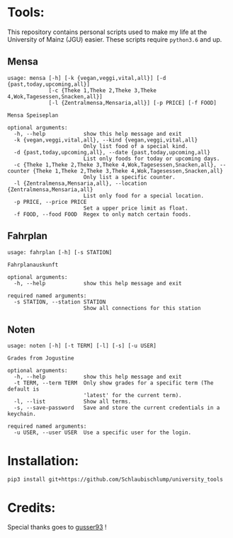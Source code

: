 # Tools:

This repository contains personal scripts used to make my life at the University of Mainz (JGU) easier. These scripts require `python3.6` and up.

## Mensa
```
usage: mensa [-h] [-k {vegan,veggi,vital,all}] [-d {past,today,upcoming,all}]
             [-c {Theke 1,Theke 2,Theke 3,Theke 4,Wok,Tagesessen,Snacken,all}]
             [-l {Zentralmensa,Mensaria,all}] [-p PRICE] [-f FOOD]

Mensa Speiseplan

optional arguments:
  -h, --help            show this help message and exit
  -k {vegan,veggi,vital,all}, --kind {vegan,veggi,vital,all}
                        Only list food of a special kind.
  -d {past,today,upcoming,all}, --date {past,today,upcoming,all}
                        List only foods for today or upcoming days.
  -c {Theke 1,Theke 2,Theke 3,Theke 4,Wok,Tagesessen,Snacken,all}, --counter {Theke 1,Theke 2,Theke 3,Theke 4,Wok,Tagesessen,Snacken,all}
                        Only list a specific counter.
  -l {Zentralmensa,Mensaria,all}, --location {Zentralmensa,Mensaria,all}
                        List only food for a special location.
  -p PRICE, --price PRICE
                        Set a upper price limit as float.
  -f FOOD, --food FOOD  Regex to only match certain foods.
```

## Fahrplan

```
usage: fahrplan [-h] [-s STATION]

Fahrplanauskunft

optional arguments:
  -h, --help            show this help message and exit

required named arguments:
  -s STATION, --station STATION
                        Show all connections for this station
```

## Noten
```
usage: noten [-h] [-t TERM] [-l] [-s] [-u USER]

Grades from Jogustine

optional arguments:
  -h, --help            show this help message and exit
  -t TERM, --term TERM  Only show grades for a specific term (The default is
                        'latest' for the current term).
  -l, --list            Show all terms.
  -s, --save-password   Save and store the current credentials in a keychain.

required named arguments:
  -u USER, --user USER  Use a specific user for the login.
```

# Installation:
```
pip3 install git+https://github.com/Schlaubischlump/university_tools
```

# Credits:
Special thanks goes to [gusser93](https://github.com/Gusser93?tab=repositories) !